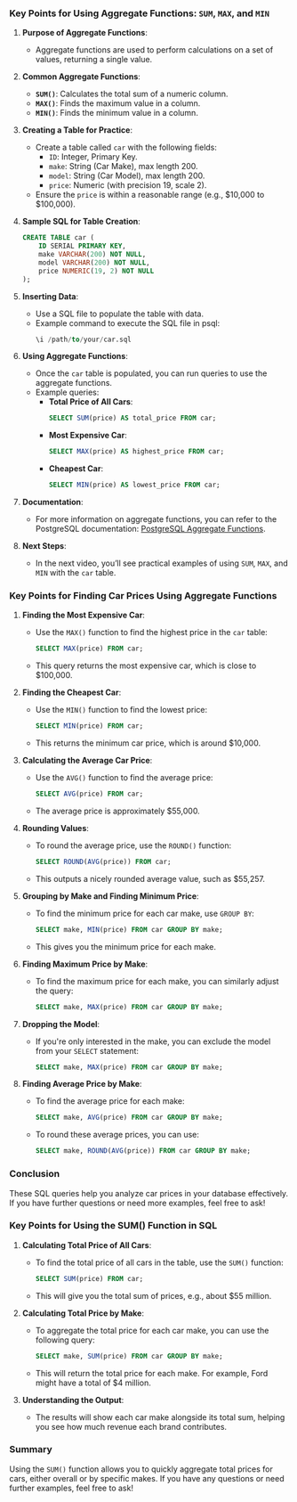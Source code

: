 ### Key Points for Using Aggregate Functions: `SUM`, `MAX`, and `MIN`

1. **Purpose of Aggregate Functions**:
   - Aggregate functions are used to perform calculations on a set of values, returning a single value.

2. **Common Aggregate Functions**:
   - **`SUM()`**: Calculates the total sum of a numeric column.
   - **`MAX()`**: Finds the maximum value in a column.
   - **`MIN()`**: Finds the minimum value in a column.

3. **Creating a Table for Practice**:
   - Create a table called `car` with the following fields:
     - `ID`: Integer, Primary Key.
     - `make`: String (Car Make), max length 200.
     - `model`: String (Car Model), max length 200.
     - `price`: Numeric (with precision 19, scale 2).
   - Ensure the `price` is within a reasonable range (e.g., $10,000 to $100,000).

4. **Sample SQL for Table Creation**:
   ```sql
   CREATE TABLE car (
       ID SERIAL PRIMARY KEY,
       make VARCHAR(200) NOT NULL,
       model VARCHAR(200) NOT NULL,
       price NUMERIC(19, 2) NOT NULL
   );
   ```

5. **Inserting Data**:
   - Use a SQL file to populate the table with data.
   - Example command to execute the SQL file in psql:
     ```sql
     \i /path/to/your/car.sql
     ```

6. **Using Aggregate Functions**:
   - Once the `car` table is populated, you can run queries to use the aggregate functions.
   - Example queries:
     - **Total Price of All Cars**:
       ```sql
       SELECT SUM(price) AS total_price FROM car;
       ```
     - **Most Expensive Car**:
       ```sql
       SELECT MAX(price) AS highest_price FROM car;
       ```
     - **Cheapest Car**:
       ```sql
       SELECT MIN(price) AS lowest_price FROM car;
       ```

7. **Documentation**:
   - For more information on aggregate functions, you can refer to the PostgreSQL documentation: [PostgreSQL Aggregate Functions](https://www.postgresql.org/docs/17/functions-aggregate.html).

8. **Next Steps**:
   - In the next video, you’ll see practical examples of using `SUM`, `MAX`, and `MIN` with the `car` table.



### Key Points for Finding Car Prices Using Aggregate Functions

1. **Finding the Most Expensive Car**:
   - Use the `MAX()` function to find the highest price in the `car` table:
     ```sql
     SELECT MAX(price) FROM car;
     ```
   - This query returns the most expensive car, which is close to $100,000.

2. **Finding the Cheapest Car**:
   - Use the `MIN()` function to find the lowest price:
     ```sql
     SELECT MIN(price) FROM car;
     ```
   - This returns the minimum car price, which is around $10,000.

3. **Calculating the Average Car Price**:
   - Use the `AVG()` function to find the average price:
     ```sql
     SELECT AVG(price) FROM car;
     ```
   - The average price is approximately $55,000.

4. **Rounding Values**:
   - To round the average price, use the `ROUND()` function:
     ```sql
     SELECT ROUND(AVG(price)) FROM car;
     ```
   - This outputs a nicely rounded average value, such as $55,257.

5. **Grouping by Make and Finding Minimum Price**:
   - To find the minimum price for each car make, use `GROUP BY`:
     ```sql
     SELECT make, MIN(price) FROM car GROUP BY make;
     ```
   - This gives you the minimum price for each make.

6. **Finding Maximum Price by Make**:
   - To find the maximum price for each make, you can similarly adjust the query:
     ```sql
     SELECT make, MAX(price) FROM car GROUP BY make;
     ```

7. **Dropping the Model**:
   - If you're only interested in the make, you can exclude the model from your `SELECT` statement:
     ```sql
     SELECT make, MAX(price) FROM car GROUP BY make;
     ```

8. **Finding Average Price by Make**:
   - To find the average price for each make:
     ```sql
     SELECT make, AVG(price) FROM car GROUP BY make;
     ```
   - To round these average prices, you can use:
     ```sql
     SELECT make, ROUND(AVG(price)) FROM car GROUP BY make;
     ```

### Conclusion
These SQL queries help you analyze car prices in your database effectively. If you have further questions or need more examples, feel free to ask!

### Key Points for Using the SUM() Function in SQL

1. **Calculating Total Price of All Cars**:
   - To find the total price of all cars in the table, use the `SUM()` function:
     ```sql
     SELECT SUM(price) FROM car;
     ```
   - This will give you the total sum of prices, e.g., about $55 million.

2. **Calculating Total Price by Make**:
   - To aggregate the total price for each car make, you can use the following query:
     ```sql
     SELECT make, SUM(price) FROM car GROUP BY make;
     ```
   - This will return the total price for each make. For example, Ford might have a total of $4 million.

3. **Understanding the Output**:
   - The results will show each car make alongside its total sum, helping you see how much revenue each brand contributes.

### Summary
Using the `SUM()` function allows you to quickly aggregate total prices for cars, either overall or by specific makes. If you have any questions or need further examples, feel free to ask!